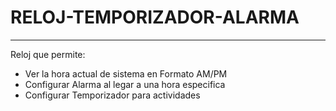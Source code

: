 # RELOJ-TEMPORIZADOR-ALARMA
---
Reloj que permite:
- Ver la hora actual de sistema en Formato AM/PM
- Configurar Alarma al legar a una hora especifica
- Configurar Temporizador para actividades
